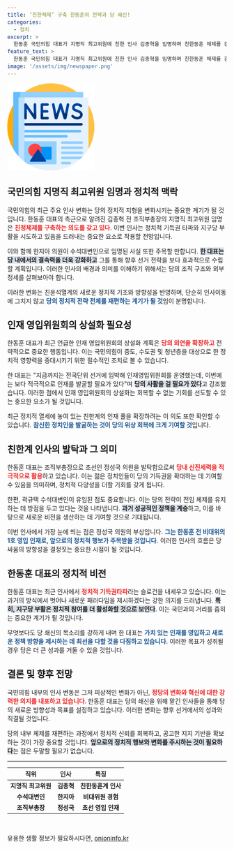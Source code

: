 ```yaml
---
title: ‘친한체제’ 구축 한동훈의 전략과 당 쇄신!
categories:
  - 정치
excerpt: >
  한동훈 국민의힘 대표가 지명직 최고위원에 친한 인사 김종혁을 임명하며 친한동훈 체제를 강화하고 인재영입위원회를 상설화하겠다고 선언했다. 당 쇄신과 정치적 기득권 타파를 목표로 하는 이번 인사는 당의 새로운 방향성을 예고한다.
feature_text: >
  한동훈 국민의힘 대표가 지명직 최고위원에 친한 인사 김종혁을 임명하며 친한동훈 체제를 강화하고 인재영입위원회를 상설화하겠다고 선언했다. 당 쇄신과 정치적 기득권 타파를 목표로 하는 이번 인사는 당의 새로운 방향성을 예고한다.
image: '/assets/img/newspaper.png'
---
```


<p><img src="/assets/img/newspaper.png" alt="kimp 속보" /></p>

<h2 data-ke-size="size26">국민의힘 지명직 최고위원 임명과 정치적 맥락</h2>

<p data-ke-size="size16">국민의힘의 최근 주요 인사 변화는 당의 정치적 지형을 변화시키는 중요한 계기가 될 것입니다. 한동훈 대표의 측근으로 알려진 김종혁 전 조직부총장의 지명직 최고위원 임명은 <b><span style="color: #ee2323;">친정체제를 구축하는 의도를 갖고 있다</span></b>. 이번 인사는 정치적 기득권 타파와 지구당 부활을 시도하고 있음을 드러내는 중요한 요소로 작용할 전망입니다. </p>

<p data-ke-size="size16">이와 함께 한지아 의원이 수석대변인으로 임명된 사실 또한 주목할 만합니다. <b><span style="background-color: #21538527;">한 대표는 당 내에서의 결속력을 더욱 강화하고</span></b> 그를 통해 향후 선거 전략을 보다 효과적으로 수립할 계획입니다. 이러한 인사의 배경과 의미를 이해하기 위해서는 당의 조직 구조와 외부 정세를 살펴보아야 합니다. </p>

<p data-ke-size="size16">이러한 변화는 친윤석열계의 새로운 정치적 기조와 방향성을 반영하며, 단순히 인사이동에 그치지 않고 <b><span style="color: #1a5490;">당의 정치적 전략 전체를 재편하는 계기가 될 것</span></b>임이 분명합니다. </p>

<h2 data-ke-size="size26">인재 영입위원회의 상설화 필요성</h2>

<p data-ke-size="size16">한동훈 대표가 최근 언급한 인재 영입위원회의 상설화 계획은 <b><span style="color: #ee2323;">당의 외연을 확장하고</span></b> 전략적으로 중요한 행동입니다. 이는 국민의힘이 중도, 수도권 및 청년층을 대상으로 한 정치적 영향력을 증대시키기 위한 필수적인 조치로 볼 수 있습니다.</p>

<p data-ke-size="size16">한 대표는 "지금까지는 전국단위 선거에 임박해 인재영입위원회를 운영했는데, 이번에는 보다 적극적으로 인재를 발굴할 필요가 있다"며 <b><span style="background-color: #21538527;">당의 사활을 걸 필요가 있다</span></b>고 강조했습니다. 이러한 점에서 인재 영입위원회의 상설화는 회복할 수 없는 기회를 선도할 수 있는 중요한 요소가 될 것입니다.</p>

<p data-ke-size="size16">최근 정치적 열세에 놓여 있는 친한계의 인재 풀을 확장하려는 이 의도 또한 확인할 수 있습니다. <b><span style="color: #1a5490;">참신한 정치인을 발굴하는 것이 당의 위상 회복에 크게 기여할 것</span></b>입니다.</p>

<h2 data-ke-size="size26">친한계 인사의 발탁과 그 의미</h2>

<p data-ke-size="size16">한동훈 대표는 조직부총장으로 초선인 정성국 의원을 발탁함으로써 <b><span style="color: #ee2323;">당내 신진세력을 적극적으로 활용</span></b>하고 있습니다. 이는 젊은 정치인들이 당의 기득권을 확대하는 데 기여할 수 있음을 의미하며, 정치적 다양성을 더할 기회를 갖게 됩니다.</p>

<p data-ke-size="size16">한편, 곽규택 수석대변인이 유임된 점도 중요합니다. 이는 당의 전략이 전임 체제를 유지하는 데 방점을 두고 있다는 것을 나타냅니다. <b><span style="background-color: #21538527;">과거 성공적인 정책을 계승</span></b>하고, 이를 바탕으로 새로운 비전을 생산하는 데 기여할 것으로 기대됩니다.</p>

<p data-ke-size="size16">이번 인사에서 가장 눈에 띄는 점은 정성국 의원의 부상입니다. <b><span style="color: #1a5490;">그는 한동훈 전 비대위의 1호 영입 인재로, 앞으로의 정치적 행보가 주목받을 것입니다.</span></b> 이러한 인사의 흐름은 당 싸움의 방향성을 결정짓는 중요한 시점이 될 것입니다.</p>

<h2 data-ke-size="size26">한동훈 대표의 정치적 비전</h2>

<p data-ke-size="size16">한동훈 대표는 최근 인사에서 <b><span style="color: #ee2323;">정치적 기득권타파</span></b>라는 슬로건을 내세우고 있습니다. 이는 과거의 방식에서 벗어나 새로운 패러다임을 제시하겠다는 강한 의지를 드러냅니다. <b><span style="background-color: #21538527;">특히, 지구당 부활은 정치적 참여를 더 활성화할 것으로 보인다</span></b>. 이는 국민과의 거리를 좁히는 중요한 계기가 될 것입니다.</p>

<p data-ke-size="size16">무엇보다도 당 쇄신의 목소리를 강하게 내며 한 대표는 <b><span style="color: #1a5490;">가치 있는 인재를 영입하고 새로운 정책 방향을 제시하는 데 최선을 다할 것을 다짐하고 있습니다</span></b>. 이러한 목표가 성취될 경우 당은 더 큰 성과를 거둘 수 있을 것입니다.</p>

<h2 data-ke-size="size26">결론 및 향후 전망</h2>

<p data-ke-size="size16">국민의힘 내부의 인사 변동은 그저 피상적인 변화가 아닌, <b><span style="color: #ee2323;">정당의 변화와 혁신에 대한 강력한 의지를 내포하고 있습니다</span></b>. 한동훈 대표는 당의 쇄신을 위해 맡긴 인사들을 통해 당의 새로운 방향성과 목표를 설정하고 있습니다. 이러한 변화는 향후 선거에서의 성과와 직결될 것입니다.</p>

<p data-ke-size="size16">당의 내부 체제를 재편하는 과정에서 정치적 신뢰를 회복하고, 공고한 지지 기반을 확보하는 것이 가장 중요할 것입니다. <b><span style="background-color: #21538527;">앞으로의 정치적 행보와 변화를 주시하는 것이 필요하다</span></b>는 점은 두말할 필요가 없습니다. </p>

<hr>

<table style="width: 100%;">
    <thead>
        <tr>
            <th style="text-align: center;"><b>직위</b></th>
            <th style="text-align: center;"><b>인사</b></th>
            <th style="text-align: center;"><b>특징</b></th>
        </tr>
    </thead>
    <tbody>
        <tr>
            <td style="text-align: center; height: 17px;"><b>지명직 최고위원</b></td>
            <td style="text-align: center; height: 17px;"><b>김종혁</b></td>
            <td style="text-align: center; height: 17px;"><b>친한동훈계 인사</b></td>
        </tr>
        <tr>
            <td style="text-align: center; height: 17px;"><b>수석대변인</b></td>
            <td style="text-align: center; height: 17px;"><b>한지아</b></td>
            <td style="text-align: center; height: 17px;"><b>비대위원 경험</b></td>
        </tr>
        <tr>
            <td style="text-align: center; height: 17px;"><b>조직부총장</b></td>
            <td style="text-align: center; height: 17px;"><b>정성국</b></td>
            <td style="text-align: center; height: 17px;"><b>초선 영입 인재</b></td>
        </tr>
    </tbody>
</table>

<p data-ke-size="size16">&nbsp;</p>
유용한 생활 정보가 필요하시다면, <a href="https://onioninfo.kr" rel="dofollow">onioninfo.kr</a>


